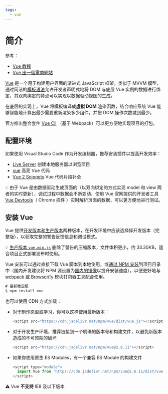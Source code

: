 ```yaml
---
tags:
  - vue
---
```


# 简介
参考：

* [Vue 教程](https://cn.vuejs.org/v2/guide/)
* [Vue 出一個電商網站](https://www.udemy.com/course/vue-hexschool/)

[Vue](https://cn.vuejs.org/) 是一个用于构建用户界面的渐进式 JavaScript 框架，类似于 MVVM 模型，通过简洁的[模板语法](https://cn.vuejs.org/v2/guide/syntax.html)允许开发者声明式地将 DOM 与底层 Vue 实例的数据进行绑定，其双向绑定的特点可以实现以数据驱动视图的生成。

在底层的实现上，Vue 将模板编译成**虚拟 DOM** 渲染函数，结合响应系统 Vue 能够智能地计算出最少需要重新渲染多少组件，并把 DOM 操作次数减到最少。

官方推出整合套件 [Vue Cli](https://cli.vuejs.org/zh/) （基于 Webpack）可以更方便地实现项目的打包。

## 配置环境
如果使用 Visual Studio Code 作为开发编辑器，推荐安装插件以提高开发效率：

* [Live Server](https://marketplace.visualstudio.com/items?itemName=ritwickdey.LiveServer) 创建本地服务器以浏览项目
* [vue](https://marketplace.visualstudio.com/items?itemName=jcbuisson.vue) 高亮 Vue 代码
* [Vue 2 Snippets](https://marketplace.visualstudio.com/items?itemName=hollowtree.vue-snippets) Vue 代码片段补全

:bulb: 由于 Vue 是由数据驱动生成页面的（以双向绑定的方式实现 model 和 view 两者的实时更新），调试过程中数据会不断变动，使用 Vue 官网提供的开发者工具[Vue Devtools](https://chrome.google.com/webstore/detail/vuejs-devtools/nhdogjmejiglipccpnnnanhbledajbpd)（ Chrome 插件 ）实时解析页面的数据，可以更方便地进行测试。

## 安装 Vue
Vue 提供[开发版本和生产版本](https://cn.vuejs.org/v2/guide/installation.html#对不同构建版本的解释)两种版本，在开发环境中应该选择择开发版本（完整版），以获取完整的警告反馈信息和调试模式。

:bulb: [生产版本 `vue.min.js`](https://cn.vuejs.org/js/vue.min.js) 删除了警告的压缩版本，文件体积更小，约 33.30KB，适合项目正式部署发布时使用。

Vue 安装可以通过直接下载 Vue 脚本到本地使用，或[通过 NPM 安装](https://cn.vuejs.org/v2/guide/installation.html#NPM)到项目目录中（国内开发建议将 NPM 源设置为[国内的镜像](https://npm.taobao.org/)以提升安装速度），以便更好地与 [webpack](https://webpack.js.org/) 或 [Browserify](http://browserify.org/) 模块打包器工具配合使用。

```js
# 最新稳定版
$ npm install vue
```

也可以使用 CDN 方式加载：

* 对于制作原型或学习，你可以这样使用最新版本：

    ```js
    <script src="https://cdn.jsdelivr.net/npm/vue/dist/vue.js"></script>
    ```

* 对于开发生产环境，推荐链接到一个明确的版本号和构建文件，以避免新版本造成的不可预期的破坏

    ```js
    <script src="https://cdn.jsdelivr.net/npm/vue@2.6.11"></script>
    ```

* 如果你使用原生 ES Modules，有一个兼容 ES Module 的构建文件

    ```js
    <script type="module">
      import Vue from 'https://cdn.jsdelivr.net/npm/vue@2.6.11/dist/vue.esm.browser.js'
    </script>
    ```

:warning: Vue **不支持** IE8 及以下版本